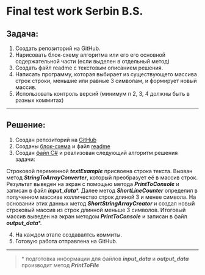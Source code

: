 # Final test work Serbin B.S.
 ## Задача: 

 1. Cоздать репозиторий на GitHub.
 2. Нарисовать блок-схему алгоритма или его его основной содержательной части (если выделен в отдельный метод)
 3. Создать файл readme с текстовым описанием решения.
 4. Написать программу, которая выбирает из существующего массива строк строки, меньшие или равные 3 символам, и формирует новый массив.
 5. Использовать контроль версий (минимум п 2, 3, 4 должны быть в разных коммитах)

***
 
 ## Решение:
 1. Создан репозиторий на [GitHub](https://github.com/Motobog/Test_1.git)
 2. Созданы [блок-схема](.\block_diagram.drawio.png) и файл [readme](.\readme.md)
 3. Создан [файл С#](.\Program.cs) и реализован следующий алгоритм решения задачи:

 Строковой переменной ***textExample*** присвоена строка текста. Вызван метод ***StringToArrayConverter***, который преобразует её в массив строк. Результат выведен на экран с помощью метода ***PrintToConsole*** и записан в файл ***input_data****. Далее метод ***ShortLineCounter*** определил в полученном массиве колличество строк длиной 3 и менее символа. На основании этих данных метод ***ShortStringArrayCreator*** и создал новый строковый массив из строк длинной меньше 3 символов. Итоговый массив выведен на экран методом ***PrintToConsole*** и записан в файл ***output_data****.



 4. На каждом этапе создавалтсь коммиты.
 5. Готовую работа отправлена на GitHub.
 ***
 > \* подготовка информации для файлов ***input_data*** и ***output_data*** производит метод ***PrintToFile***

 

